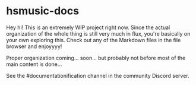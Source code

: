 # hsmusic-docs

Hey hi! This is an extremely WIP project right now. Since the actual organization of the whole thing is still very much in flux, you're basically on your own exploring this. Check out any of the Markdown files in the file browser and enjoyyyy!

Proper organization coming... soon... but probably not before most of the main content is done...

See the #documentationification channel in the community Discord server.
